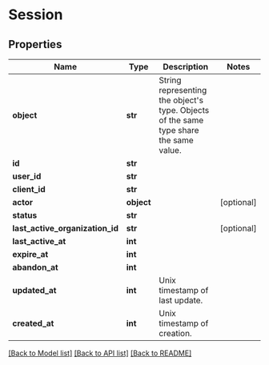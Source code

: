# Session

## Properties
Name | Type | Description | Notes
------------ | ------------- | ------------- | -------------
**object** | **str** | String representing the object&#x27;s type. Objects of the same type share the same value.  | 
**id** | **str** |  | 
**user_id** | **str** |  | 
**client_id** | **str** |  | 
**actor** | **object** |  | [optional] 
**status** | **str** |  | 
**last_active_organization_id** | **str** |  | [optional] 
**last_active_at** | **int** |  | 
**expire_at** | **int** |  | 
**abandon_at** | **int** |  | 
**updated_at** | **int** | Unix timestamp of last update.  | 
**created_at** | **int** | Unix timestamp of creation.  | 

[[Back to Model list]](../README.md#documentation-for-models) [[Back to API list]](../README.md#documentation-for-api-endpoints) [[Back to README]](../README.md)

